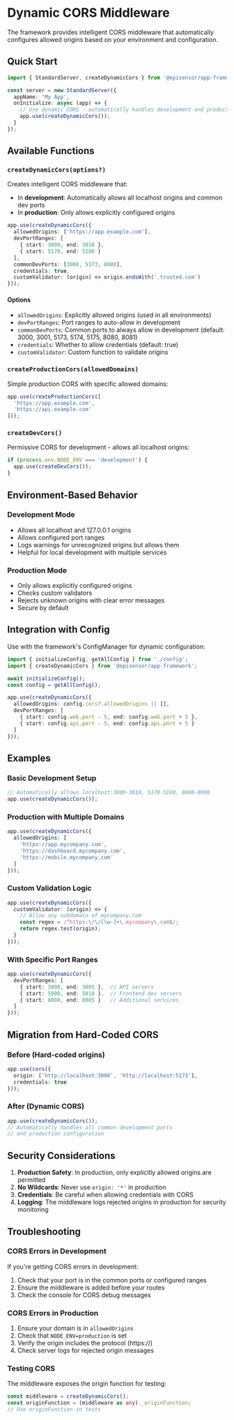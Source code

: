 # Dynamic CORS Middleware

The framework provides intelligent CORS middleware that automatically configures allowed origins based on your environment and configuration.

## Quick Start

```typescript
import { StandardServer, createDynamicCors } from '@episensor/app-framework';

const server = new StandardServer({
  appName: 'My App',
  onInitialize: async (app) => {
    // Use dynamic CORS - automatically handles development and production
    app.use(createDynamicCors());
  }
});
```

## Available Functions

### `createDynamicCors(options?)`

Creates intelligent CORS middleware that:
- In **development**: Automatically allows all localhost origins and common dev ports
- In **production**: Only allows explicitly configured origins

```typescript
app.use(createDynamicCors({
  allowedOrigins: ['https://app.example.com'],
  devPortRanges: [
    { start: 3000, end: 3010 },
    { start: 5170, end: 5180 }
  ],
  commonDevPorts: [3000, 5173, 8080],
  credentials: true,
  customValidator: (origin) => origin.endsWith('.trusted.com')
}));
```

#### Options

- `allowedOrigins`: Explicitly allowed origins (used in all environments)
- `devPortRanges`: Port ranges to auto-allow in development
- `commonDevPorts`: Common ports to always allow in development (default: 3000, 3001, 5173, 5174, 5175, 8080, 8081)
- `credentials`: Whether to allow credentials (default: true)
- `customValidator`: Custom function to validate origins

### `createProductionCors(allowedDomains)`

Simple production CORS with specific allowed domains:

```typescript
app.use(createProductionCors([
  'https://app.example.com',
  'https://api.example.com'
]));
```

### `createDevCors()`

Permissive CORS for development - allows all localhost origins:

```typescript
if (process.env.NODE_ENV === 'development') {
  app.use(createDevCors());
}
```

## Environment-Based Behavior

### Development Mode
- Allows all localhost and 127.0.0.1 origins
- Allows configured port ranges
- Logs warnings for unrecognized origins but allows them
- Helpful for local development with multiple services

### Production Mode
- Only allows explicitly configured origins
- Checks custom validators
- Rejects unknown origins with clear error messages
- Secure by default

## Integration with Config

Use with the framework's ConfigManager for dynamic configuration:

```typescript
import { initializeConfig, getAllConfig } from './config';
import { createDynamicCors } from '@episensor/app-framework';

await initializeConfig();
const config = getAllConfig();

app.use(createDynamicCors({
  allowedOrigins: config.cors?.allowedOrigins || [],
  devPortRanges: [
    { start: config.web.port - 5, end: config.web.port + 5 },
    { start: config.api.port - 5, end: config.api.port + 5 }
  ]
}));
```

## Examples

### Basic Development Setup

```typescript
// Automatically allows localhost:3000-3010, 5170-5180, 8080-8090
app.use(createDynamicCors());
```

### Production with Multiple Domains

```typescript
app.use(createDynamicCors({
  allowedOrigins: [
    'https://app.mycompany.com',
    'https://dashboard.mycompany.com',
    'https://mobile.mycompany.com'
  ]
}));
```

### Custom Validation Logic

```typescript
app.use(createDynamicCors({
  customValidator: (origin) => {
    // Allow any subdomain of mycompany.com
    const regex = /^https:\/\/[\w-]+\.mycompany\.com$/;
    return regex.test(origin);
  }
}));
```

### With Specific Port Ranges

```typescript
app.use(createDynamicCors({
  devPortRanges: [
    { start: 3000, end: 3005 },  // API servers
    { start: 5000, end: 5010 },  // Frontend dev servers
    { start: 8080, end: 8085 }   // Additional services
  ]
}));
```

## Migration from Hard-Coded CORS

### Before (Hard-coded origins)
```typescript
app.use(cors({
  origin: ['http://localhost:3000', 'http://localhost:5173'],
  credentials: true
}));
```

### After (Dynamic CORS)
```typescript
app.use(createDynamicCors());
// Automatically handles all common development ports
// and production configuration
```

## Security Considerations

1. **Production Safety**: In production, only explicitly allowed origins are permitted
2. **No Wildcards**: Never use `origin: '*'` in production
3. **Credentials**: Be careful when allowing credentials with CORS
4. **Logging**: The middleware logs rejected origins in production for security monitoring

## Troubleshooting

### CORS Errors in Development
If you're getting CORS errors in development:
1. Check that your port is in the common ports or configured ranges
2. Ensure the middleware is added before your routes
3. Check the console for CORS debug messages

### CORS Errors in Production
1. Ensure your domain is in `allowedOrigins`
2. Check that `NODE_ENV=production` is set
3. Verify the origin includes the protocol (https://)
4. Check server logs for rejected origin messages

### Testing CORS
The middleware exposes the origin function for testing:

```typescript
const middleware = createDynamicCors();
const originFunction = (middleware as any)._originFunction;
// Use originFunction in tests
```